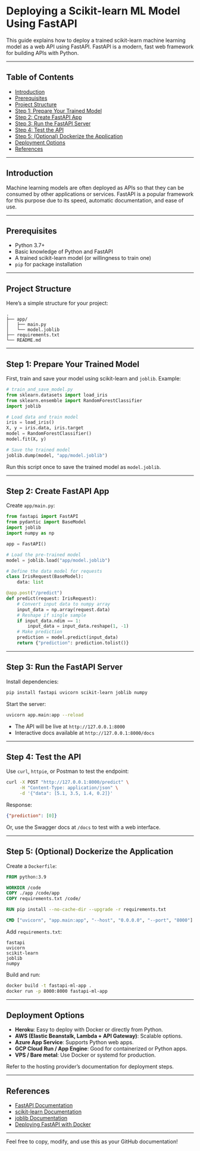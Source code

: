 # Deploying a Scikit-learn ML Model Using FastAPI

This guide explains how to deploy a trained scikit-learn machine learning model as a web API using FastAPI. FastAPI is a modern, fast web framework for building APIs with Python.

---

## Table of Contents

- [Introduction](#introduction)
- [Prerequisites](#prerequisites)
- [Project Structure](#project-structure)
- [Step 1: Prepare Your Trained Model](#step-1-prepare-your-trained-model)
- [Step 2: Create FastAPI App](#step-2-create-fastapi-app)
- [Step 3: Run the FastAPI Server](#step-3-run-the-fastapi-server)
- [Step 4: Test the API](#step-4-test-the-api)
- [Step 5: (Optional) Dockerize the Application](#step-5-optional-dockerize-the-application)
- [Deployment Options](#deployment-options)
- [References](#references)

---

## Introduction

Machine learning models are often deployed as APIs so that they can be consumed by other applications or services. FastAPI is a popular framework for this purpose due to its speed, automatic documentation, and ease of use.

---

## Prerequisites

- Python 3.7+
- Basic knowledge of Python and FastAPI
- A trained scikit-learn model (or willingness to train one)
- `pip` for package installation

---

## Project Structure

Here’s a simple structure for your project:

```
.
├── app/
│   ├── main.py
│   └── model.joblib
├── requirements.txt
└── README.md
```

---

## Step 1: Prepare Your Trained Model

First, train and save your model using scikit-learn and `joblib`. Example:

```python
# train_and_save_model.py
from sklearn.datasets import load_iris
from sklearn.ensemble import RandomForestClassifier
import joblib

# Load data and train model
iris = load_iris()
X, y = iris.data, iris.target
model = RandomForestClassifier()
model.fit(X, y)

# Save the trained model
joblib.dump(model, "app/model.joblib")
```

Run this script once to save the trained model as `model.joblib`.

---

## Step 2: Create FastAPI App

Create `app/main.py`:

```python
from fastapi import FastAPI
from pydantic import BaseModel
import joblib
import numpy as np

app = FastAPI()

# Load the pre-trained model
model = joblib.load("app/model.joblib")

# Define the data model for requests
class IrisRequest(BaseModel):
    data: list

@app.post("/predict")
def predict(request: IrisRequest):
    # Convert input data to numpy array
    input_data = np.array(request.data)
    # Reshape if single sample
    if input_data.ndim == 1:
        input_data = input_data.reshape(1, -1)
    # Make prediction
    prediction = model.predict(input_data)
    return {"prediction": prediction.tolist()}
```

---

## Step 3: Run the FastAPI Server

Install dependencies:

```bash
pip install fastapi uvicorn scikit-learn joblib numpy
```

Start the server:

```bash
uvicorn app.main:app --reload
```

- The API will be live at `http://127.0.0.1:8000`
- Interactive docs available at `http://127.0.0.1:8000/docs`

---

## Step 4: Test the API

Use `curl`, `httpie`, or Postman to test the endpoint:

```bash
curl -X POST "http://127.0.0.1:8000/predict" \
     -H "Content-Type: application/json" \
     -d '{"data": [5.1, 3.5, 1.4, 0.2]}'
```

Response:

```json
{"prediction": [0]}
```

Or, use the Swagger docs at `/docs` to test with a web interface.

---

## Step 5: (Optional) Dockerize the Application

Create a `Dockerfile`:

```dockerfile
FROM python:3.9

WORKDIR /code
COPY ./app /code/app
COPY requirements.txt /code/

RUN pip install --no-cache-dir --upgrade -r requirements.txt

CMD ["uvicorn", "app.main:app", "--host", "0.0.0.0", "--port", "8000"]
```

Add `requirements.txt`:

```
fastapi
uvicorn
scikit-learn
joblib
numpy
```

Build and run:

```bash
docker build -t fastapi-ml-app .
docker run -p 8000:8000 fastapi-ml-app
```

---

## Deployment Options

- **Heroku**: Easy to deploy with Docker or directly from Python.
- **AWS (Elastic Beanstalk, Lambda + API Gateway)**: Scalable options.
- **Azure App Service**: Supports Python web apps.
- **GCP Cloud Run / App Engine**: Good for containerized or Python apps.
- **VPS / Bare metal**: Use Docker or systemd for production.

Refer to the hosting provider’s documentation for deployment steps.

---

## References

- [FastAPI Documentation](https://fastapi.tiangolo.com/)
- [scikit-learn Documentation](https://scikit-learn.org/)
- [joblib Documentation](https://joblib.readthedocs.io/)
- [Deploying FastAPI with Docker](https://fastapi.tiangolo.com/deployment/docker/)

---

Feel free to copy, modify, and use this as your GitHub documentation!